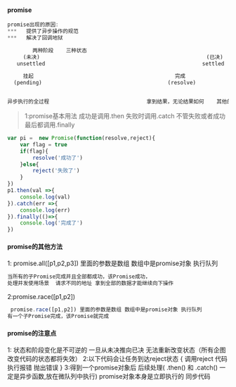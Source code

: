 #### promise

```js
promise出现的原因:
***   提供了异步操作的规范 
***   解决了回调地狱

        两种阶段    三种状态
     (未决)                                                     (已决)
   unsettled                                                  settled

     挂起                                             完成                失败 
  (pending)                                        (resolve)            (reject)  


异步执行的全过程                               拿到结果，无论结果如何    其他的外界因素
```




> 1:promise基本用法
> 成功是调用.then  失败时调用.catch  不管失败或者成功最后都调用.finally
```js
var pi =  new Promise(function(resolve,reject){
    var flag = true
    if(flag){
        resolve('成功了')
    }else{
        reject('失败了')
    }
})
p1.then(val =>{
    console.log(val)
}).catch(err =>{
    console.log(err)
}).finally(()=>{
    console.log('完成了')
})
```

#### promise的其他方法
1: promise.all([p1,p2,p3]) 里面的参数是数组 数组中是promise对象 执行队列 
```js
当所有的子Promise完成并且全部都成功，该Promise成功，
处理并发使用场景  请求不同的地址 拿到全部的数据才能继续向下操作
```
  

2:promise.race([p1,p2])
```js
 promise.race([p1,p2]) 里面的参数是数组 数组中是promise对象 执行队列 
有一个子Promise完成，该Promise就完成
```

#### promise的注意点

1: 状态和阶段变化是不可逆的  一旦从未决推向已决  无法重新改变状态（所有企图改变代码的状态都将失效）
2:以下代码会让任务到达reject状态
{
    调用reject
    代码执行报错
    抛出错误
}
3:得到一个promise对象后  后续处理( .then() 和 .catch() 一定是异步函数,放在微队列中执行)
  promise对象本身是立即执行的  同步代码


